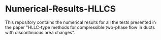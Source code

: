 # Numerical-Results-HLLCS
This repository contains the numerical results for all the tests presented in the paper "HLLC-type methods for compressible two-phase flow in ducts with discontinuous area changes".
